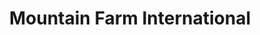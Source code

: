 ---
title: "Mountain Farm International"
url: /crossville/mountain-farm-international/
shop: Landwirtschaftlich
---